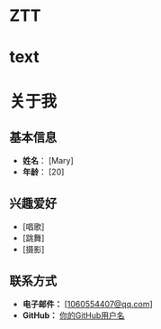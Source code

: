 # ZTT
# text
# 关于我

## 基本信息

- **姓名**： [Mary]
- **年龄**： [20]

## 兴趣爱好

- [唱歌]
- [跳舞]
- [摄影]

## 联系方式

- **电子邮件：** [1060554407@qq.com]
- **GitHub：** [你的GitHub用户名](https://zhuotiantian1.github.io/ZTT/#/)
